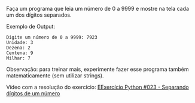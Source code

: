 Faça um programa que leia um número de 0 a 9999 e mostre na tela cada um dos dígitos separados.

Exemplo de Output:
~~~
Digite um número de 0 a 9999: 7923
Unidade: 3
Dezena: 2
Centena: 9
Milhar: 7
~~~~

Observação: para treinar mais, experimente fazer esse programa também matematicamente (sem utilizar strings).

<p>Vídeo com a resolução do exercício: <a href="https://www.youtube.com/watch?v=wD2aerLMBWA&list=PLvE-ZAFRgX8hnECDn1v9HNTI71veL3oW0&index=34" target="_blank">EExercício Python #023 - Separando dígitos de um número</a></p>